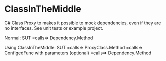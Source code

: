 # ClassInTheMiddle
C# Class Proxy to makes it possible to mock dependencies, even if they are no interfaces. See unit tests or example project.

Normal:
SUT =calls=> Dependency.Method

Using ClassInTheMiddle:
SUT =calls=> ProxyClass.Method =calls=> ConfigedFunc with parameters
                   (optional)  =calls=> Dependency.Method
